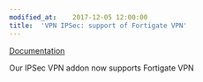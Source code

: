 ```yaml
---
modified_at:	2017-12-05 12:00:00
title:	'VPN IPSec: support of Fortigate VPN'
---
```


[Documentation](http://doc.scalingo.com/addons/vpn-ipsec-addon.html)

Our IPSec VPN addon now supports Fortigate VPN
